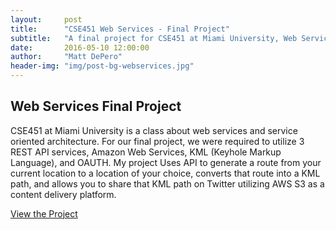 ```yaml
---
layout:     post
title:      "CSE451 Web Services - Final Project"
subtitle:   "A final project for CSE451 at Miami University, Web Services"
date:       2016-05-10 12:00:00
author:     "Matt DePero"
header-img: "img/post-bg-webservices.jpg"
---
```


<h2>Web Services Final Project</h2>
<p>
<a href="https://github.com/mdepero/cse451" target="_BLANK"><span class="fa-stack fa-lg"><i class="fa fa-circle fa-stack-2x"></i><i class="fa fa-github fa-stack-1x fa-inverse"></i></span></a>
</p>

<p>
CSE451 at Miami University is a class about web services and service oriented architecture. For our final project, we were required to utilize 3 REST API services, Amazon Web Services, KML (Keyhole Markup Language), and OAUTH. My project Uses API to generate a route from your current location to a location of your choice, converts that route into a KML path, and allows you to share that KML path on Twitter utilizing AWS S3 as a content delivery platform.
</p>

<p>
	<a href="http://mattdepero.com/cse451" target="_BLANK">View the Project</a>
</p>